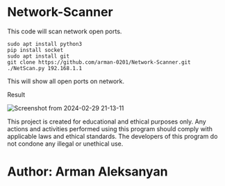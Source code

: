 # Network-Scanner

This code will scan network open ports.

```
sudo apt install python3
pip install socket
sudo apt install git
git clone https://github.com/arman-0201/Network-Scanner.git
./NetScan.py 192.168.1.1

```

This will show all open ports on network.

Result

![Screenshot from 2024-02-29 21-13-11](https://github.com/arman-0201/Network-Scanner/assets/145873155/8bd2655a-c37d-402d-856b-9190f63b0c5e)





This project is created for educational and ethical purposes only. Any actions and activities performed using this program should comply with applicable laws and ethical standards. The developers of this program do not condone any illegal or unethical use.

# Author: Arman Aleksanyan
